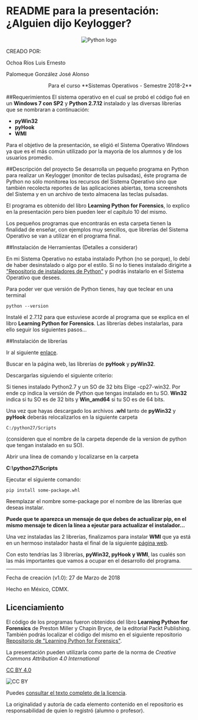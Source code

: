 # README para la presentación: ¿Alguien dijo Keylogger?
<center>

![Python logo](https://upload.wikimedia.org/wikipedia/commons/c/c3/Python-logo-notext.svg)

</center>



CREADO POR: 

Ochoa Ríos Luis Ernesto 

Palomeque González José Alonso			
<div style="text-align: right">Para el curso **Sistemas Operativos - Semestre 2018-2** </div>


##Requerimientos
El sistema operativo en el cual se probó el código fué en un **Windows 7 con SP2** y **Python 2.7.12** instalado y las diversas librerías que se nombraran a continuación:

   * **pyWin32** 
   * **pyHook**
   * **WMI**

Para el objetivo de la presentación, se eligió el Sistema Operativo Windows ya que es el más común utilizado por la mayoría de los alumnos y de los usuarios promedio. 

##Descripción del proyecto
Se desarrolla un pequeño programa en Python para realizar un Keylogger (monitor de teclas pulsadas), éste programa de Python no sólo monitorea los recursos del Sistema Operativo sino que también recolecta reportes de las aplicaciones abiertas, toma screenshots del Sistema y en un archivo de texto almacena las teclas pulsadas.

El programa es obtenido del libro **Learning Python for Forensics**, lo explico en la presentación pero bien pueden leer el capítulo 10 del mismo.  

Los pequeños programas que encontrarás en esta carpeta tienen la finalidad de enseñar, con ejemplos muy sencillos, que librerías del Sistema Operativo se van a utilizar en el programa final. 

##Instalación de Herramientas (Detalles a considerar)

En mi Sistema Operativo no estaba instalado Python (no se porque), lo debí de haber desinstalado o algo por el estilo. Si no lo tienes instalado dirigirte a
["Repositorio de instaladores de Python"](https://www.python.org/downloads/release/python-2712/) y podrás instalarlo en el Sistema Operativo que desees.

Para poder ver que versión de Python tienes, hay que teclear en una terminal

 `python --version`

Instalé el 2.7.12 para que estuviese acorde al programa que se explica en el libro **Learning Python for Forensics**. Las librerías debes instalarlas, para ello seguir los siguientes pasos...

##Instalación de librerías

 Ir al siguiente [enlace](https://www.lfd.uci.edu/~gohlke/pythonlibs/).
 
 Buscar en la página web, las librerías de **pyHook** y **pyWin32**. 
 
 Descargarlas siguiendo el siguiente criterio:
 
 Si tienes instalado Python2.7 y un SO de 32 bits 
 Elige -cp27-win32. 
 Por ende cp indica la versión de Python que tengas instalado en tu SO.
 **Win32** indica si tu SO es de 32 bits y **Win_amd64** si tu SO es de 64 bits.
 
Una vez que hayas descargado los archivos **.whl** tanto de **pyWin32** y **pyHook** deberás relocalizarlos en la siguiente carpeta 

`C:/python27/Scripts` 

(consideren que el nombre de la carpeta depende de la version de python que tengan instalado en su SO).

Abrir una línea de comando y localizarse en la carpeta 

**C:\python27\Scripts**  

Ejecutar el siguiente comando: 

`pip install some-package.whl`

Reemplazar el nombre some-package por el nombre de las librerías que deseas instalar.

**Puede que te aparezca un mensaje de que debes de actualizar pip, en el mismo mensaje te dicen la línea a ejeutar para actualizar el instalador...**

Una vez instaladas las 2 librerías, finalizamos para instalar **WMI**  que ya está en un hermoso instalador hasta el final de la siguiente [página web](https://pypi.python.org/pypi/WMI/#downloads).

Con esto tendrías las 3 librerías, **pyWin32, pyHook y  WMI**, las cualés son las más importantes que vamos a ocupar en el desarrollo del programa. 



-----

Fecha de creación (v1.0): 27 de Marzo de 2018

Hecho en México, CDMX. 

## Licenciamiento ##

El código de los programas fueron obtenidos del libro **Learning Python for Forensics** de Preston Miller y Chapin Bryce, de la editorial Packt Publishing. También podrás localizar el código del mismo en el siguiente repositorio [Repositorio de "Learning Python for Forensics"](https://github.com/PacktPublishing/Learning-Python-for-Forensics).



La presentación pueden utilizarla como parte de la norma de
 _Creative Commons Attribution 4.0 International_
 
[CC BY 4.0](https://creativecommons.org/licenses/?lang=es)

![CC BY ](https://mirrors.creativecommons.org/presskit/buttons/88x31/svg/by.svg)



Puedes [consultar el texto completo de la licencia](./COPYING.md).

La originalidad y autoría de cada elemento contenido en el repositorio
es responsabilidad de quien lo registró (alumno o profesor).
